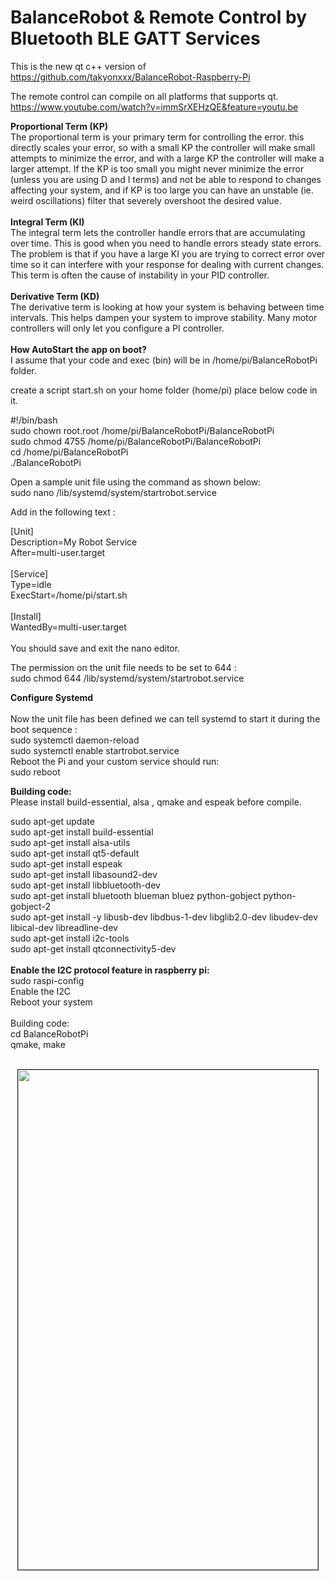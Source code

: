 # BalanceRobot & Remote Control by Bluetooth BLE GATT Services
This is the new qt c++ version of 
https://github.com/takyonxxx/BalanceRobot-Raspberry-Pi

The remote control can compile on all platforms that supports qt.
https://www.youtube.com/watch?v=immSrXEHzQE&feature=youtu.be

<b>Proportional Term (KP)</b></br>
The proportional term is your primary term for controlling the error. this directly scales your error, so with a small KP the controller will make small attempts to minimize the error, and with a large KP the controller will make a larger attempt. If the KP is too small you might never minimize the error (unless you are using D and I terms) and not be able to respond to changes affecting your system, and if KP is too large you can have an unstable (ie. weird oscillations) filter that severely overshoot the desired value.
</br></br>
<b>Integral Term (KI)</b></br>
The integral term lets the controller handle errors that are accumulating over time. This is good when you need to handle errors steady state errors. The problem is that if you have a large KI you are trying to correct error over time so it can interfere with your response for dealing with current changes. This term is often the cause of instability in your PID controller.
</br></br>
<b>Derivative Term (KD)</b></br>
The derivative term is looking at how your system is behaving between time intervals. This helps dampen your system to improve stability. Many motor controllers will only let you configure a PI controller.
</br></br>
<b>How AutoStart the app on boot?</b></br>
I assume that your code and exec (bin) will be in /home/pi/BalanceRobotPi folder.

create a script start.sh on your home folder (home/pi)
place below code in it.

#!/bin/bash</br>
sudo chown root.root /home/pi/BalanceRobotPi/BalanceRobotPi</br>
sudo chmod 4755 /home/pi/BalanceRobotPi/BalanceRobotPi</br>
cd /home/pi/BalanceRobotPi</br>
./BalanceRobotPi</br>

Open a sample unit file using the command as shown below:</br>
sudo nano /lib/systemd/system/startrobot.service</br>

Add in the following text :</br>

[Unit]</br>
Description=My Robot Service</br>
After=multi-user.target</br>
</br>
[Service]</br>
Type=idle</br>
ExecStart=/home/pi/start.sh</br>
</br>
[Install]</br>
WantedBy=multi-user.target</br>
</br>
You should save and exit the nano editor.</br>

The permission on the unit file needs to be set to 644 :</br>
sudo chmod 644 /lib/systemd/system/startrobot.service</br>

<b>Configure Systemd</b></br>
</br>
Now the unit file has been defined we can tell systemd to start it during the boot sequence :</br>
sudo systemctl daemon-reload</br>
sudo systemctl enable startrobot.service</br>
Reboot the Pi and your custom service should run:</br>
sudo reboot</br>

<b>Building code: </b></br>
Please install build-essential, alsa , qmake and espeak before compile.</br>

sudo apt-get update </br>
sudo apt-get install build-essential </br>
sudo apt-get install alsa-utils </br>
sudo apt-get install qt5-default </br>
sudo apt-get install espeak </br>
sudo apt-get install libasound2-dev </br>
sudo apt-get install libbluetooth-dev </br>
sudo apt-get install bluetooth blueman bluez python-gobject python-gobject-2 </br>
sudo apt-get install -y libusb-dev libdbus-1-dev libglib2.0-dev libudev-dev libical-dev libreadline-dev </br>
sudo apt-get install i2c-tools </br>
sudo apt-get install qtconnectivity5-dev </br>
</br>
<b>Enable the I2C protocol feature in raspberry pi:</b></br>
sudo raspi-config</br>
Enable the I2C</br>
Reboot your system</br>
</br>
Building code: </br>
cd BalanceRobotPi </br>
qmake, make </br>
</br>
<p align="center"><a href="https://github.com/takyonxxx/BalanceRobotQT-Raspberry/blob/master/remote.jpg">
		<img src="https://github.com/takyonxxx/BalanceRobotQT-Raspberry/blob/master/remote.jpg" 
		name="remote" width="480" height="800" align="bottom" border="1"></a></p>
		
